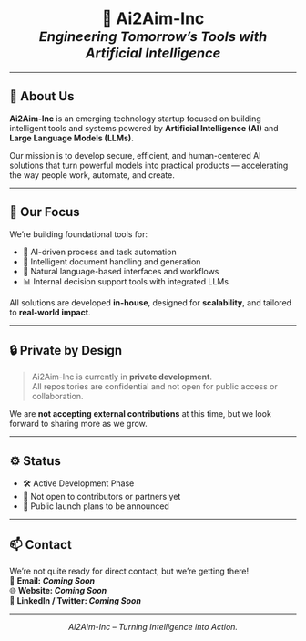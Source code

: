 <!-- Animated-looking header using emojis and Markdown flair -->
<h1 align="center">
  🚀 Ai2Aim-Inc<br>
  <sub><em>Engineering Tomorrow’s Tools with Artificial Intelligence</em></sub>
</h1>

---

## 🧠 About Us

**Ai2Aim-Inc** is an emerging technology startup focused on building intelligent tools and systems powered by **Artificial Intelligence (AI)** and **Large Language Models (LLMs)**.

Our mission is to develop secure, efficient, and human-centered AI solutions that turn powerful models into practical products — accelerating the way people work, automate, and create.

---

## 🎯 Our Focus

We’re building foundational tools for:

- 🤖 AI-driven process and task automation
- 📄 Intelligent document handling and generation
- 💬 Natural language-based interfaces and workflows
- 📊 Internal decision support tools with integrated LLMs

All solutions are developed **in-house**, designed for **scalability**, and tailored to **real-world impact**.

---

## 🔒 Private by Design

> Ai2Aim-Inc is currently in **private development**.  
> All repositories are confidential and not open for public access or collaboration.

We are **not accepting external contributions** at this time, but we look forward to sharing more as we grow.

---

## ⚙️ Status

- 🛠️ Active Development Phase
- 📡 Not open to contributors or partners yet
- 📢 Public launch plans to be announced

---

## 📫 Contact

We’re not quite ready for direct contact, but we’re getting there!  
📧 **Email: _Coming Soon_**  
🌐 **Website: _Coming Soon_**  
🔗 **LinkedIn / Twitter: _Coming Soon_**

---

<p align="center"><em>Ai2Aim-Inc – Turning Intelligence into Action.</em></p>
